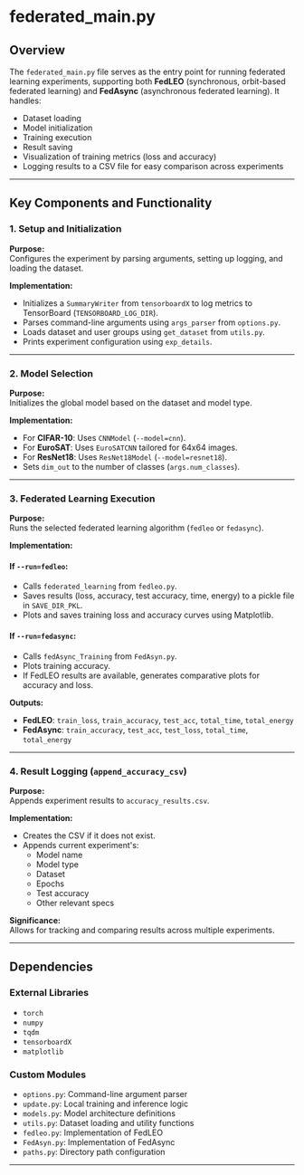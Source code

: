 # federated_main.py

## Overview
The `federated_main.py` file serves as the entry point for running federated learning experiments, supporting both **FedLEO** (synchronous, orbit-based federated learning) and **FedAsync** (asynchronous federated learning). It handles:

- Dataset loading  
- Model initialization  
- Training execution  
- Result saving  
- Visualization of training metrics (loss and accuracy)  
- Logging results to a CSV file for easy comparison across experiments  

---

## Key Components and Functionality

### 1. Setup and Initialization

**Purpose:**  
Configures the experiment by parsing arguments, setting up logging, and loading the dataset.

**Implementation:**
- Initializes a `SummaryWriter` from `tensorboardX` to log metrics to TensorBoard (`TENSORBOARD_LOG_DIR`).
- Parses command-line arguments using `args_parser` from `options.py`.
- Loads dataset and user groups using `get_dataset` from `utils.py`.
- Prints experiment configuration using `exp_details`.

---

### 2. Model Selection

**Purpose:**  
Initializes the global model based on the dataset and model type.

**Implementation:**
- For **CIFAR-10**: Uses `CNNModel` (`--model=cnn`).
- For **EuroSAT**: Uses `EuroSATCNN` tailored for 64x64 images.
- For **ResNet18**: Uses `ResNet18Model` (`--model=resnet18`).
- Sets `dim_out` to the number of classes (`args.num_classes`).

---

### 3. Federated Learning Execution

**Purpose:**  
Runs the selected federated learning algorithm (`fedleo` or `fedasync`).

**Implementation:**

#### If `--run=fedleo`:
- Calls `federated_learning` from `fedleo.py`.
- Saves results (loss, accuracy, test accuracy, time, energy) to a pickle file in `SAVE_DIR_PKL`.
- Plots and saves training loss and accuracy curves using Matplotlib.

#### If `--run=fedasync`:
- Calls `fedAsync_Training` from `FedAsyn.py`.
- Plots training accuracy.
- If FedLEO results are available, generates comparative plots for accuracy and loss.

**Outputs:**
- **FedLEO**: `train_loss`, `train_accuracy`, `test_acc`, `total_time`, `total_energy`
- **FedAsync**: `train_accuracy`, `test_acc`, `test_loss`, `total_time`, `total_energy`

---

### 4. Result Logging (`append_accuracy_csv`)

**Purpose:**  
Appends experiment results to `accuracy_results.csv`.

**Implementation:**
- Creates the CSV if it does not exist.
- Appends current experiment's:
  - Model name  
  - Model type  
  - Dataset  
  - Epochs  
  - Test accuracy  
  - Other relevant specs

**Significance:**  
Allows for tracking and comparing results across multiple experiments.

---

## Dependencies

### External Libraries
- `torch`
- `numpy`
- `tqdm`
- `tensorboardX`
- `matplotlib`

### Custom Modules
- `options.py`: Command-line argument parser
- `update.py`: Local training and inference logic
- `models.py`: Model architecture definitions
- `utils.py`: Dataset loading and utility functions
- `fedleo.py`: Implementation of FedLEO
- `FedAsyn.py`: Implementation of FedAsync
- `paths.py`: Directory path configuration

---



